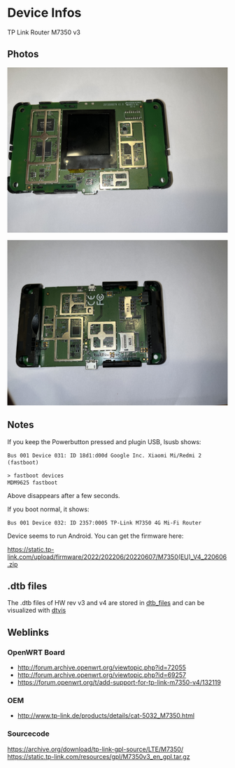# Device Infos

TP Link Router M7350 v3

## Photos

![up](assets/up.jpg)

![down](assets/down.jpg)

## Notes

If you keep the Powerbutton pressed and plugin USB, lsusb shows:

```
Bus 001 Device 031: ID 18d1:d00d Google Inc. Xiaomi Mi/Redmi 2 (fastboot)
```

```
> fastboot devices
MDM9625	fastboot

```

Above disappears after a few seconds.

If you boot normal, it shows:

```
Bus 001 Device 032: ID 2357:0005 TP-Link M7350 4G Mi-Fi Router
```

Device seems to run Android. You can get the firmware here:

https://static.tp-link.com/upload/firmware/2022/202206/20220607/M7350(EU)_V4_220606.zip

## .dtb files

The .dtb files of HW rev v3 and v4 are stored in [dtb_files](dtb_files/) and can be visualized with [dtvis](https://github.com/platform-system-interface/dtvis/)

## Weblinks

### OpenWRT Board
- http://forum.archive.openwrt.org/viewtopic.php?id=72055
- http://forum.archive.openwrt.org/viewtopic.php?id=69257
- https://forum.openwrt.org/t/add-support-for-tp-link-m7350-v4/132119

### OEM

- http://www.tp-link.de/products/details/cat-5032_M7350.html

### Sourcecode

https://archive.org/download/tp-link-gpl-source/LTE/M7350/
https://static.tp-link.com/resources/gpl/M7350v3_en_gpl.tar.gz
